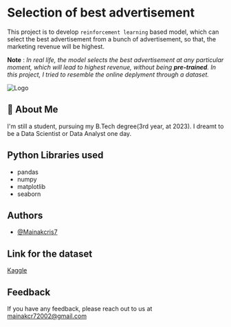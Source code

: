 
# Selection of best advertisement 

This project is to develop `reinforcement learning` based model, which can select the best advertisement from a bunch of advertisement, so that, the marketing revenue will be highest.

**Note** : *In real life, the model selects the best advertisement at any particular moment, which will lead to highest revenue, without being **pre-trained**. In this project, I tried to resemble the online deplyment through a dataset.*







![Logo](https://static.vecteezy.com/system/resources/previews/004/996/790/original/robot-chatbot-icon-sign-free-vector.jpg)


## 🚀 About Me
I'm still a student, pursuing my B.Tech degree(3rd year, at 2023). I dreamt to be a Data Scientist or Data Analyst one day.



## Python Libraries used

- pandas
- numpy
- matplotlib
- seaborn


## Authors

- [@Mainakcris7](https://github.com/Mainakcris7)


## Link for the dataset

[Kaggle](https://www.kaggle.com/datasets/ahmedaliomar/ads-ctr-optimisation)

## Feedback

If you have any feedback, please reach out to us at mainakcr72002@gmail.com

